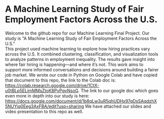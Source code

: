 # A Machine Learning Study of Fair Employment Factors Across the U.S.
Welcome to the github repo for our Machine Learning Final Project. Our study is "A Machine Learning Study of Fair Employment Factors Across the U.S."  
This project used machine learning to explore how hiring practices vary across the U.S. It combined clustering, classification, and visualization tools to analyze patterns in employment inequality. The results gave insight into where fair hiring is happening—and where it’s not. This work aims to support more informed conversations and decisions around building a fairer job market.
We wrote our code in Python on Google Colab and have copied that document to this repo, the link to the Colab doc is: https://colab.research.google.com/drive/1CtX-u0tBLp5ELimMMsZtoK8PvPqvNsoG.
The link to our google doc which goes even more in depth into our study is here: https://docs.google.com/document/d/1b8qLw3uR5qhUDHx97qDsSAqdzhX5NUYiq0Eeg3AxFBA/edit?usp=sharing
We have attached our slides and video presentation to this repo as well.
